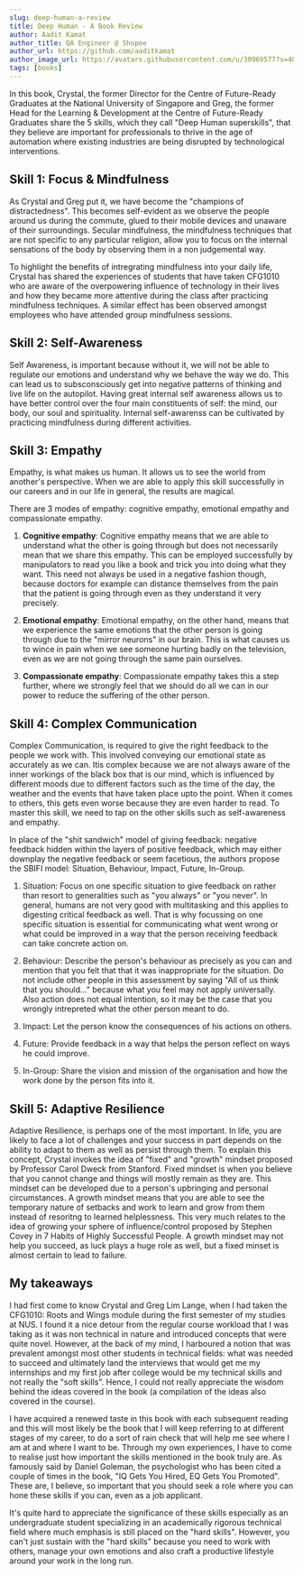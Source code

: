 ```yaml
---
slug: deep-human-a-review
title: Deep Human - A Book Review
author: Aadit Kamat
author_title: QA Engineer @ Shopee
author_url: https://github.com/aaditkamat
author_image_url: https://avatars.githubusercontent.com/u/30969577?s=400&u=9558fc3557d79c88a7080034fe8c22654aca2e4d&v=4
tags: [books]
---
```


In this book, Crystal, the former Director for the Centre of Future-Ready Graduates at the National University of Singapore and Greg, the former Head for the Learning & Development at the Centre of Future-Ready Graduates share the 5 skills, which they call "Deep Human superskills", that they believe are important for professionals to thrive in the age of automation where existing industries are being disrupted by technological interventions.

## Skill 1: Focus & Mindfulness
As Crystal and Greg put it, we have become the "champions of distractedness". This becomes self-evident as we observe the people around us during the commute, glued to their mobile devices and unaware of their surroundings. Secular mindfulness, the mindfulness techniques that are not specific to any particular religion, allow you to focus on the internal sensations of the body by observing them in a non judgemental way.

To highlight the benefits of intregrating mindfulness into your daily life, Crystal has shared the experiences of students that have taken CFG1010 who are aware of the overpowering influence of technology in their lives and how they became more attentive during the class after practicing mindfulness techniques. A similar effect has been observed amongst employees who have attended group mindfulness sessions.

## Skill 2: Self-Awareness
Self Awareness, is important because without it, we will not be able to regulate our emotions and understand why we behave the way we do. This can lead us to subsconsciously get into negative patterns of thinking and live life on the autopilot. Having great internal self awareness allows us to have better control over the four main constituents of self: the mind, our body, our soul and spirituality. Internal self-awarenss can be cultivated by practicing mindfulness during different activities.

## Skill 3: Empathy 
Empathy, is what makes us human. It allows us to see the world from another's perspective. When we are able to apply this skill successfully in our careers and in our life in general, the results are magical. 

There are 3 modes of empathy: cognitive empathy, emotional empathy and compassionate empathy. 

1. **Cognitive empathy**: Cognitive empathy means that we are able to understand what the other is going through but does not necessarily mean that we share this empathy. This can be employed successfully by manipulators to read you like a book and trick you into doing what they want. This need not always be used in a negative fashion though, because doctors for example can distance themselves from the pain that the patient is going through even as they understand it very precisely.

2. **Emotional empathy**: Emotional empathy, on the other hand, means that we  experience the same emotions that the other person is going through due to the "mirror neurons" in our brain. This is what causes us to wince in pain when we see someone hurting badly on the television, even as we are not going through the same pain ourselves. 

3. **Compassionate empathy**: Compassionate empathy takes this a step further, where we strongly feel that we should do all we can in our power to reduce the suffering of the other person.

## Skill 4: Complex Communication
Complex Communication, is required to give the right feedback to the people we work with. This involved conveying our emotional state as accurately as we can. Itis complex because we are not always aware of the inner workings of the black box that is our mind, which is influenced by different moods due to different factors such as the time of the day, the weather and the events that have taken place upto the point. When it comes to others, this gets even worse because they are even harder to read. To master this skill, we need to tap on the other skills such as self-awareness and empathy. 

In place of the "shit sandwich" model of giving feedback: negative feedback hidden within the layers of positive feedback, which may either downplay the negative feedback or seem facetious, the authors propose the SBIFI model: Situation, Behaviour, Impact, Future, In-Group.

1. Situation: Focus on one specific situation to give feedback on rather than resort to generalities such as "you always" or "you never". In general, humans are not very good with multitasking and this applies to digesting critical feedback as well. That is why focussing on one specific situation is essential for communicating what went wrong or what could be improved in a way that the person receiving feedback can take concrete action on.

2. Behaviour: Describe the person's behaviour as precisely as you can and mention that you felt that that it was inappropriate for the situation. Do not include other people in this assessment by saying "All of us think that you should..." because what you feel may not apply universally. Also action does not equal intention, so it may be the case that you wrongly intrepreted what the other person meant to do.

3. Impact: Let the person know the consequences of his actions on others.

4. Future: Provide feedback in a way that helps the person reflect on ways he could improve.

5. In-Group: Share the vision and mission of the organisation and how the work done by the person fits into it.

## Skill 5: Adaptive Resilience
Adaptive Resilience, is perhaps one of the most important. In life, you are likely to face a lot of challenges and your success in part depends on the ability to adapt to them as well as persist through them. To explain this concept, Crystal invokes the idea of "fixed" and "growth" mindset proposed by Professor Carol Dweck from Stanford. Fixed mindset is when you believe that you cannot change and things will mostly remain as they are. This mindset can be developed due to a person's upbringing and personal circumstances. A growth mindset means that you are able to see the temporary nature of setbacks and work to learn and grow from them instead of resoritng to learned helplessness. This very much relates to the idea of growing your sphere of influence/control proposed by Stephen Covey in 7 Habits of Highly Successful People. A growth mindset may not help you succeed, as luck plays a huge role as well, but a fixed minset is almost certain to lead to failure.

## My takeaways

I had first come to know Crystal and Greg Lim Lange, when I had taken the CFG1010: Roots and Wings module during the first semester of my studies at NUS. I found it a nice detour from the regular course workload that I was taking as it was non technical in nature and introduced concepts that were quite novel. However, at the back of my mind, I harboured a notion that was prevalent amongst most other students in technical fields: what was needed to succeed and ultimately land the interviews that would get me my internships and my first job after college would be my technical skills and not really the "soft skills". Hence, I could not really appreciate the wisdom behind the ideas covered in the book (a compilation of the ideas also covered in the course).

I have acquired a renewed taste in this book with each subsequent reading and this will most likely be the book that I will keep referring to at different stages of my career, to do a sort of rain check that will help me see where I am at and where I want to be. Through my own experiences, I have to come to realise just how important the skills mentioned in the book truly are. As famously said by Daniel Goleman, the psychologist who has been cited a couple of times in the book, "IQ Gets You Hired, EQ Gets You Promoted". These are, I believe, so important that you should seek a role where you can hone these skills if you can, even as a job applicant.

It's quite hard to appreciate the significance of these skills especially as an undergraduate student specializing in an academically rigorous technical field where much emphasis is still placed on the "hard skills". However, you can't just sustain with the "hard skills" because you need to work with others, manage your own emotions and also craft a productive lifestyle around your work in the long run. 
